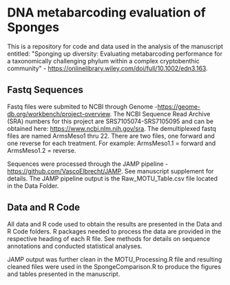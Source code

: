 # DNA metabarcoding evaluation of Sponges
This is a repository for code and data used in the analysis of the manuscript entitled: "Sponging up diversity: Evaluating metabarcoding performance for a taxonomically challenging phylum within a complex cryptobenthic community" - https://onlinelibrary.wiley.com/doi/full/10.1002/edn3.163. 

## Fastq Sequences
Fastq files were submited to NCBI through Genome -https://geome-db.org/workbench/project-overview. The NCBI Sequence Read Archive (SRA) numbers for this project are SRS7105074-SRS7105095 and can be obtained here: https://www.ncbi.nlm.nih.gov/sra.
The demultiplexed fastq files are named ArmsMeso1 thru 22. There are two files, one forward and one reverse for each treatment. For example: ArmsMeso1.1 = forward and ArmsMeso1.2 = reverse. 

Sequences were processed through the JAMP pipeline - https://github.com/VascoElbrecht/JAMP. See manuscript supplement for details.
The JAMP pipeline output is the Raw_MOTU_Table.csv file located in the Data Folder.

## Data and R Code
All data and R code used to obtain the results are presented in the Data and R Code folders. R packages needed to process the data are provided in the respective heading of each R file. See methods for details on sequence annotations and conducted statistical analyses. 

JAMP output was further clean in the MOTU_Processing.R file and resulting cleaned files were used in the SpongeComparison.R to produce the figures and tables presented in the manuscript.


